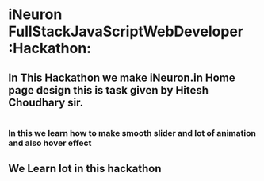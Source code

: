 # iNeuron FullStackJavaScriptWebDeveloper :Hackathon:
  
  ## In This Hackathon we make iNeuron.in Home page design this is task given by Hitesh Choudhary sir.

#


  ### In this we learn how to make smooth slider and lot of animation and also hover effect

  ## We Learn lot in this hackathon